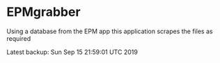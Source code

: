 # EPMgrabber
Using a database from the EPM app this application scrapes the files as required


Latest backup: Sun Sep 15 21:59:01 UTC 2019
